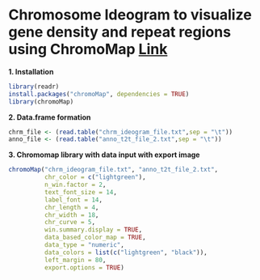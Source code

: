 # Chromosome Ideogram to visualize gene density and repeat regions using ChromoMap [Link](https://cran.r-project.org/web/packages/chromoMap/vignettes/chromoMap.html)

**1. Installation**

```R
library(readr)
install.packages("chromoMap", dependencies = TRUE)
library(chromoMap)
```
**2. Data.frame formation**

```R
chrm_file <- (read.table("chrm_ideogram_file.txt",sep = "\t"))
anno_file <- (read.table("anno_t2t_file_2.txt",sep = "\t"))
```

**3. Chromomap library with data input with export image**

```R
chromoMap("chrm_ideogram_file.txt", "anno_t2t_file_2.txt", 
          chr_color = c("lightgreen"), 
          n_win.factor = 2,
          text_font_size = 14,
          label_font = 14,
          chr_length = 4,
          chr_width = 18,
          chr_curve = 5,
          win.summary.display = TRUE,
          data_based_color_map = TRUE,
          data_type = "numeric",
          data_colors = list(c("lightgreen", "black")),
          left_margin = 80,
          export.options = TRUE)

```

